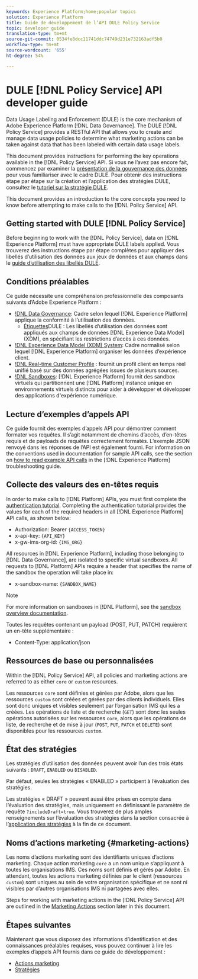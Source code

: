 ```yaml
---
keywords: Experience Platform;home;popular topics
solution: Experience Platform
title: Guide de développement de l’API DULE Policy Service
topic: developer guide
translation-type: tm+mt
source-git-commit: 0534fe8dcc11741ddc74749d231e732163adf5b0
workflow-type: tm+mt
source-wordcount: '655'
ht-degree: 54%

---
```



# DULE [!DNL Policy Service] API developer guide

Data Usage Labeling and Enforcement (DULE) is the core mechanism of Adobe Experience Platform [!DNL Data Governance]. The DULE [!DNL Policy Service] provides a RESTful API that allows you to create and manage data usage policies to determine what marketing actions can be taken against data that has been labeled with certain data usage labels.

This document provides instructions for performing the key operations available in the [!DNL Policy Service] API. Si vous ne l’avez pas encore fait, commencez par examiner la [présentation de la gouvernance des données](../home.md) pour vous familiariser avec le cadre DULE. Pour obtenir des instructions étape par étape sur la création et l’application des stratégies DULE, consultez le [tutoriel sur la stratégie DULE](../policies/create.md).

This document provides an introduction to the core concepts you need to know before attempting to make calls to the [!DNL Policy Service] API.

## Getting started with DULE [!DNL Policy Service]

Before beginning to work with the [!DNL Policy Service], data on [!DNL Experience Platform] must have appropriate DULE labels applied. Vous trouverez des instructions étape par étape complètes pour appliquer des libellés d’utilisation des données aux jeux de données et aux champs dans le [guide d’utilisation des libellés DULE](../labels/user-guide.md).

## Conditions préalables

Ce guide nécessite une compréhension professionnelle des composants suivants d’Adobe Experience Platform :

* [!DNL Data Governance](../home.md): Cadre selon lequel [!DNL Experience Platform] applique la conformité à l’utilisation des données.
   * [Étiquettes](../labels/overview.md)DULE : Les libellés d’utilisation des données sont appliqués aux champs de données [!DNL Experience Data Model] (XDM), en spécifiant les restrictions d’accès à ces données.
* [!DNL Experience Data Model (XDM) System](../../xdm/home.md): Cadre normalisé selon lequel [!DNL Experience Platform] organiser les données d’expérience client.
* [!DNL Real-time Customer Profile](../../profile/home.md) : fournit un profil client en temps réel unifié basé sur des données agrégées issues de plusieurs sources.
* [!DNL Sandboxes](../../sandboxes/home.md): [!DNL Experience Platform] fournit des sandbox virtuels qui partitionnent une [!DNL Platform] instance unique en environnements virtuels distincts pour aider à développer et développer des applications d&#39;expérience numérique.

## Lecture d’exemples d’appels API

Ce guide fournit des exemples d’appels API pour démontrer comment formater vos requêtes. Il s’agit notamment de chemins d’accès, d’en-têtes requis et de payloads de requêtes correctement formatés. L’exemple JSON renvoyé dans les réponses de l’API est également fourni. For information on the conventions used in documentation for sample API calls, see the section on [how to read example API calls](../../landing/troubleshooting.md#how-do-i-format-an-api-request) in the [!DNL Experience Platform] troubleshooting guide.

## Collecte des valeurs des en-têtes requis

In order to make calls to [!DNL Platform] APIs, you must first complete the [authentication tutorial](../../tutorials/authentication.md). Completing the authentication tutorial provides the values for each of the required headers in all [!DNL Experience Platform] API calls, as shown below:

* Authorization: Bearer `{ACCESS_TOKEN}`
* x-api-key: `{API_KEY}`
* x-gw-ims-org-id: `{IMS_ORG}`

All resources in [!DNL Experience Platform], including those belonging to [!DNL Data Governance], are isolated to specific virtual sandboxes. All requests to [!DNL Platform] APIs require a header that specifies the name of the sandbox the operation will take place in:

* x-sandbox-name: `{SANDBOX_NAME}`

>[!NOTE]
>
>For more information on sandboxes in [!DNL Platform], see the [sandbox overview documentation](../../sandboxes/home.md).

Toutes les requêtes contenant un payload (POST, PUT, PATCH) requièrent un en-tête supplémentaire :

* Content-Type: application/json

## Ressources de base ou personnalisées

Within the [!DNL Policy Service] API, all policies and marketing actions are referred to as either `core` or `custom` resources.

Les ressources `core` sont définies et gérées par Adobe, alors que les ressources `custom` sont créées et gérées par des clients individuels. Elles sont donc uniques et visibles seulement par l’organisation IMS qui les a créées. Les opérations de liste et de recherche (`GET`) sont donc les seules opérations autorisées sur les ressources `core`, alors que les opérations de liste, de recherche et de mise à jour (`POST`, `PUT`, `PATCH` et `DELETE`) sont disponibles pour les ressources `custom`.

## État des stratégies

Les stratégies d’utilisation des données peuvent avoir l’un des trois états suivants : `DRAFT`, `ENABLED` ou `DISABLED`.

Par défaut, seules les stratégies « ENABLED » participent à l’évaluation des stratégies.

Les stratégies « DRAFT » peuvent aussi être prises en compte dans l’évaluation des stratégies, mais uniquement en définissant le paramètre de requête `?includeDraft=true`. Vous trouverez de plus amples renseignements sur l’évaluation des stratégies dans la section consacrée à l’[application des stratégies](../enforcement/overview.md) à la fin de ce document.

## Noms d’actions marketing {#marketing-actions}

Les noms d’actions marketing sont des identifiants uniques d’actions marketing. Chaque action marketing `core` a un nom unique s’appliquant à toutes les organisations IMS. Ces noms sont définis et gérés par Adobe. En attendant, toutes les actions marketing définies par le client (ressources `custom`) sont uniques au sein de votre organisation spécifique et ne sont ni visibles par d’autres organisations IMS ni partagées avec elles.

Steps for working with marketing actions in the [!DNL Policy Service] API are outlined in the [Marketing Actions](#marketing-actions) section later in this document.

## Étapes suivantes

Maintenant que vous disposez des informations d’identification et des connaissances préalables requises, vous pouvez continuer à lire les exemples d’appels API fournis dans ce guide de développement :

* [Actions marketing](marketing-actions.md)
* [Stratégies](policies.md)